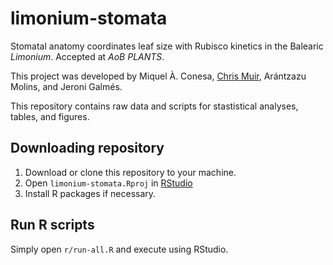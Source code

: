 # limonium-stomata

Stomatal anatomy coordinates leaf size with Rubisco kinetics in the Balearic *Limonium*. Accepted at *AoB PLANTS*.

This project was developed by Miquel À. Conesa, [Chris Muir](www.chrisdmuir.com), Arántzazu Molins, and Jeroni Galmés.

This repository contains raw data and scripts for stastistical analyses, tables, and figures.

## Downloading repository 

1. Download or clone this repository to your machine.
2. Open `limonium-stomata.Rproj` in [RStudio](https://www.rstudio.com/)
3. Install R packages if necessary.

## Run R scripts

Simply open `r/run-all.R` and execute using RStudio.
